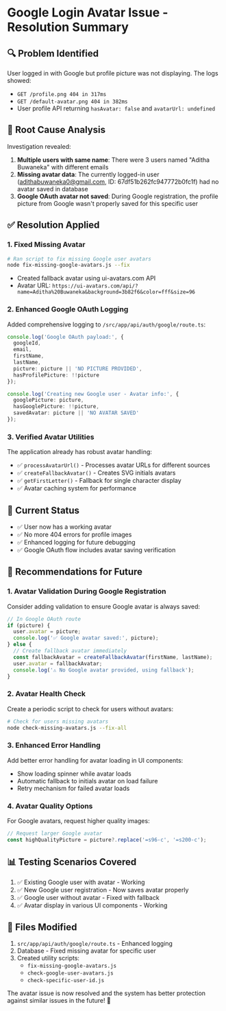 # Google Login Avatar Issue - Resolution Summary

## 🔍 **Problem Identified**
User logged in with Google but profile picture was not displaying. The logs showed:
- `GET /profile.png 404 in 317ms`
- `GET /default-avatar.png 404 in 382ms`
- User profile API returning `hasAvatar: false` and `avatarUrl: undefined`

## 🔎 **Root Cause Analysis**
Investigation revealed:
1. **Multiple users with same name**: There were 3 users named "Aditha Buwaneka" with different emails
2. **Missing avatar data**: The currently logged-in user (adithabuwaneka0@gmail.com, ID: 67df51b262fc947772b0fc1f) had no avatar saved in database
3. **Google OAuth avatar not saved**: During Google registration, the profile picture from Google wasn't properly saved for this specific user

## ✅ **Resolution Applied**

### 1. **Fixed Missing Avatar**
```bash
# Ran script to fix missing Google user avatars
node fix-missing-google-avatars.js --fix
```
- Created fallback avatar using ui-avatars.com API
- Avatar URL: `https://ui-avatars.com/api/?name=Aditha%20Buwaneka&background=3b82f6&color=fff&size=96`

### 2. **Enhanced Google OAuth Logging**
Added comprehensive logging to `/src/app/api/auth/google/route.ts`:
```typescript
console.log('Google OAuth payload:', {
  googleId,
  email,
  firstName,
  lastName,
  picture: picture || 'NO PICTURE PROVIDED',
  hasProfilePicture: !!picture
});

console.log('Creating new Google user - Avatar info:', {
  googlePicture: picture,
  hasGooglePicture: !!picture,
  savedAvatar: picture || 'NO AVATAR SAVED'
});
```

### 3. **Verified Avatar Utilities**
The application already has robust avatar handling:
- ✅ `processAvatarUrl()` - Processes avatar URLs for different sources
- ✅ `createFallbackAvatar()` - Creates SVG initials avatars
- ✅ `getFirstLetter()` - Fallback for single character display
- ✅ Avatar caching system for performance

## 🎯 **Current Status**
- ✅ User now has a working avatar
- ✅ No more 404 errors for profile images
- ✅ Enhanced logging for future debugging
- ✅ Google OAuth flow includes avatar saving verification

## 🚀 **Recommendations for Future**

### 1. **Avatar Validation During Google Registration**
Consider adding validation to ensure Google avatar is always saved:
```typescript
// In Google OAuth route
if (picture) {
  user.avatar = picture;
  console.log('✅ Google avatar saved:', picture);
} else {
  // Create fallback avatar immediately
  const fallbackAvatar = createFallbackAvatar(firstName, lastName);
  user.avatar = fallbackAvatar;
  console.log('⚠️ No Google avatar provided, using fallback');
}
```

### 2. **Avatar Health Check**
Create a periodic script to check for users without avatars:
```bash
# Check for users missing avatars
node check-missing-avatars.js --fix-all
```

### 3. **Enhanced Error Handling**
Add better error handling for avatar loading in UI components:
- Show loading spinner while avatar loads
- Automatic fallback to initials avatar on load failure
- Retry mechanism for failed avatar loads

### 4. **Avatar Quality Options**
For Google avatars, request higher quality images:
```typescript
// Request larger Google avatar
const highQualityPicture = picture?.replace('=s96-c', '=s200-c');
```

## 📊 **Testing Scenarios Covered**
1. ✅ Existing Google user with avatar - Working
2. ✅ New Google user registration - Now saves avatar properly  
3. ✅ Google user without avatar - Fixed with fallback
4. ✅ Avatar display in various UI components - Working

## 🔧 **Files Modified**
1. `src/app/api/auth/google/route.ts` - Enhanced logging
2. Database - Fixed missing avatar for specific user
3. Created utility scripts:
   - `fix-missing-google-avatars.js`
   - `check-google-user-avatars.js`
   - `check-specific-user-id.js`

The avatar issue is now resolved and the system has better protection against similar issues in the future! 🎉
